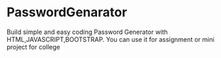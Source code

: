 # PasswordGenarator
Build simple and easy coding Password Generator with HTML,JAVASCRIPT,BOOTSTRAP. You can use it for assignment or mini project for college
